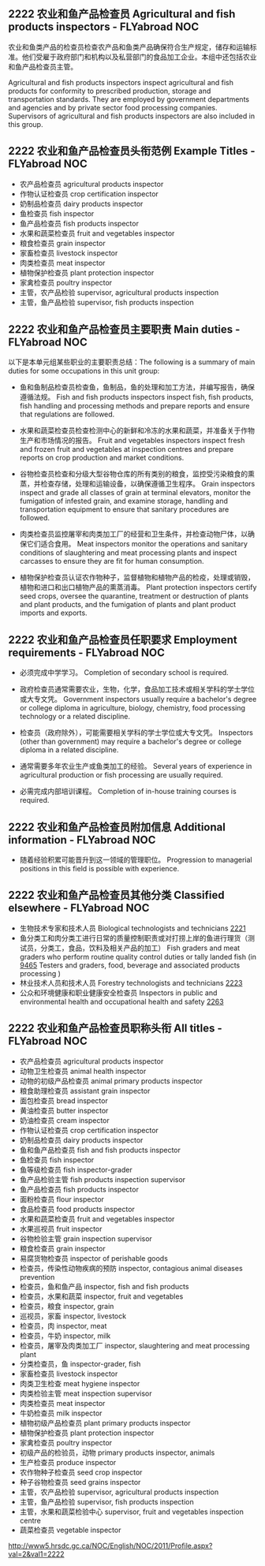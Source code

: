 ## 2222 农业和鱼产品检查员 Agricultural and fish products inspectors - FLYabroad NOC

农业和鱼类产品的检查员检查农产品和鱼类产品确保符合生产规定，储存和运输标准。他们受雇于政府部门和机构以及私营部门的食品加工企业。本组中还包括农业和鱼产品检查员主管。

Agricultural and fish products inspectors inspect agricultural and fish products for conformity to prescribed production, storage and transportation standards. They are employed by government departments and agencies and by private sector food processing companies. Supervisors of agricultural and fish products inspectors are also included in this group.

## 2222 农业和鱼产品检查员头衔范例 Example Titles - FLYabroad NOC

* 农产品检查员 agricultural products inspector
* 作物认证检查员 crop certification inspector
* 奶制品检查员 dairy products inspector
* 鱼检查员 fish inspector
* 鱼产品检查员 fish products inspector
* 水果和蔬菜检查员 fruit and vegetables inspector
* 粮食检查员 grain inspector
* 家畜检查员 livestock inspector
* 肉类检查员 meat inspector
* 植物保护检查员 plant protection inspector
* 家禽检查员 poultry inspector
* 主管，农产品检验 supervisor, agricultural products inspection
* 主管，鱼产品检验 supervisor, fish products inspection

## 2222 农业和鱼产品检查员主要职责 Main duties - FLYabroad NOC

以下是本单元组某些职业的主要职责总结：The following is a summary of main duties for some occupations in this unit group:

* 鱼和鱼制品检查员检查鱼，鱼制品，鱼的处理和加工方法，并编写报告，确保遵循法规。
Fish and fish products inspectors inspect fish, fish products, fish handling and processing methods and prepare reports and ensure that regulations are followed.

* 水果和蔬菜检查员检查检测中心的新鲜和冷冻的水果和蔬菜，并准备关于作物生产和市场情况的报告。
Fruit and vegetables inspectors inspect fresh and frozen fruit and vegetables at inspection centres and prepare reports on crop production and market conditions.

* 谷物检查员检查和分级大型谷物仓库的所有类别的粮食，监控受污染粮食的熏蒸，并检查存储，处理和运输设备，以确保遵循卫生程序。
Grain inspectors inspect and grade all classes of grain at terminal elevators, monitor the fumigation of infested grain, and examine storage, handling and transportation equipment to ensure that sanitary procedures are followed.

* 肉类检查员监控屠宰和肉类加工厂的经营和卫生条件，并检查动物尸体，以确保它们适合食用。
Meat inspectors monitor the operations and sanitary conditions of slaughtering and meat processing plants and inspect carcasses to ensure they are fit for human consumption.

* 植物保护检查员认证农作物种子，监督植物和植物产品的检疫，处理或销毁，植物和进口和出口植物产品的熏蒸消毒。
Plant protection inspectors certify seed crops, oversee the quarantine, treatment or destruction of plants and plant products, and the fumigation of plants and plant product imports and exports.

## 2222 农业和鱼产品检查员任职要求 Employment requirements - FLYabroad NOC

* 必须完成中学学习。
Completion of secondary school is required.

* 政府检查员通常需要农业，生物，化学，食品加工技术或相关学科的学士学位或大专文凭。
Government inspectors usually require a bachelor's degree or college diploma in agriculture, biology, chemistry, food processing technology or a related discipline.

* 检查员（政府除外），可能需要相关学科的学士学位或大专文凭。
Inspectors (other than government) may require a bachelor's degree or college diploma in a related discipline.

* 通常需要多年农业生产或鱼类加工的经验。
Several years of experience in agricultural production or fish processing are usually required.

* 必需完成内部培训课程。
Completion of in-house training courses is required.

## 2222 农业和鱼产品检查员附加信息 Additional information - FLYabroad NOC

* 随着经验积累可能晋升到这一领域的管理职位。
Progression to managerial positions in this field is possible with experience.

## 2222 农业和鱼产品检查员其他分类 Classified elsewhere - FLYabroad NOC

* 生物技术专家和技术人员 Biological technologists and technicians [2221](2221)
* 鱼分类工和肉分类工进行日常的质量控制职责或对打捞上岸的鱼进行理货（测试员，分类工，食品，饮料及相关产品的加工） Fish graders and meat graders who perform routine quality control duties or tally landed fish (in [9465](9465) Testers and graders, food, beverage and associated products processing )
* 林业技术人员和技术人员 Forestry technologists and technicians [2223](2223)
* 公众和环境健康和职业健康安全检查员 Inspectors in public and environmental health and occupational health and safety [2263](2263)

## 2222 农业和鱼产品检查员职称头衔 All titles - FLYabroad NOC

* 农产品检查员 agricultural products inspector
* 动物卫生检查员 animal health inspector
* 动物的初级产品检查员 animal primary products inspector
* 粮食助理检查员 assistant grain inspector
* 面包检查员 bread inspector
* 黄油检查员 butter inspector
* 奶油检查员 cream inspector
* 作物认证检查员 crop certification inspector
* 奶制品检查员 dairy products inspector
* 鱼和鱼产品检查员 fish and fish products inspector
* 鱼检查员 fish inspector
* 鱼等级检查员 fish inspector-grader
* 鱼产品检验主管 fish products inspection supervisor
* 鱼产品检查员 fish products inspector
* 面粉检查员 flour inspector
* 食品检查员 food products inspector
* 水果和蔬菜检查员 fruit and vegetables inspector
* 水果巡视员 fruit inspector
* 谷物检验主管 grain inspection supervisor
* 粮食检查员 grain inspector
* 易腐货物检查员 inspector of perishable goods
* 检查员，传染性动物疾病的预防 inspector, contagious animal diseases prevention
* 检查员，鱼和鱼产品 inspector, fish and fish products
* 检查员，水果和蔬菜 inspector, fruit and vegetables
* 检查员，粮食 inspector, grain
* 巡视员，家畜 inspector, livestock
* 检查员，肉 inspector, meat
* 检查员，牛奶 inspector, milk
* 检查员，屠宰及肉类加工厂 inspector, slaughtering and meat processing plant
* 分类检查员，鱼 inspector-grader, fish
* 家畜检查员 livestock inspector
* 肉类卫生检查 meat hygiene inspector
* 肉类检验主管 meat inspection supervisor
* 肉类检查员 meat inspector
* 牛奶检查员 milk inspector
* 植物初级产品检查员 plant primary products inspector
* 植物保护检查员 plant protection inspector
* 家禽检查员 poultry inspector
* 初级产品的检验员，动物 primary products inspector, animals
* 生产检查员 produce inspector
* 农作物种子检查员 seed crop inspector
* 种子谷物检查员 seed grains inspector
* 主管，农产品检验 supervisor, agricultural products inspection
* 主管，鱼产品检验 supervisor, fish products inspection
* 主管，水果和蔬菜检验中心 supervisor, fruit and vegetables inspection centre
* 蔬菜检查员 vegetable inspector

http://www5.hrsdc.gc.ca/NOC/English/NOC/2011/Profile.aspx?val=2&val1=2222